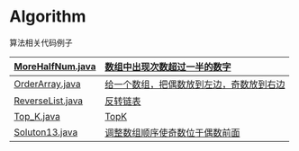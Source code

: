 # Algorithm
算法相关代码例子

| [MoreHalfNum.java](https://github.com/Hollake/Algorithm/blob/master/MoreHalfNum.java) | [数组中出现次数超过一半的数字](https://github.com/Hollake/Algorithm/commit/f05c5e7401ac1261ee12fce901e10c1dcf4b7c78) |
| :----------------------------------------------------------- | :----------------------------------------------------------- |
| [OrderArray.java](https://github.com/Hollake/Algorithm/blob/master/OrderArray.java) | [给一个数组，把偶数放到左边，奇数放到右边](https://github.com/Hollake/Algorithm/commit/0b58bbf2b6583e337adcbc6f0f71b2fc85c4a66f) |
| [ReverseList.java](https://github.com/Hollake/Algorithm/blob/master/ReverseList.java) | [反转链表](https://github.com/Hollake/Algorithm/commit/829e044e3fa65fed7ec62f441f66f72017367f53) |
| [Top_K.java](https://github.com/Hollake/Algorithm/blob/master/Top_K.java) | [TopK](https://github.com/Hollake/Algorithm/commit/2aaab589779c769e8c40050e997d7198c2327049) |
| [Soluton13.java](https://github.com/Hollake/Algorithm/blob/master/Soluton13.java) | [调整数组顺序使奇数位于偶数前面](https://github.com/Hollake/Algorithm/commit/835160b9d1e145612bc2d91b5f8cf780800c7620) |


